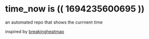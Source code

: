 # time_now is (( 1694235600695 ))

an automated repo that shows the currnent time

inspired by [breakingheatmap](https://github.com/breakingheatmap/breakingheatmap)